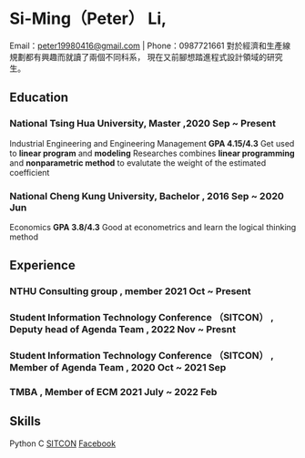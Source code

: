 # Si-Ming（Peter） Li,
Email：peter19980416@gmail.com | Phone：0987721661
對於經濟和生產線規劃都有興趣而就讀了兩個不同科系，
現在又前腳想踏進程式設計領域的研究生。

## Education
### National Tsing Hua University, Master ,2020 Sep ~ Present
Industrial Engineering and Engineering Management   **GPA 4.15/4.3**
Get used to **linear program** and **modeling**
Researches combines **linear programming** and **nonparametric method** to evalutate the weight of the estimated coefficient

### National Cheng Kung University, Bachelor , 2016 Sep ~ 2020 Jun
Economics                                           **GPA 3.8/4.3**
Good at econometrics and learn the logical thinking method

## Experience

### NTHU Consulting group , member 2021 Oct ~ Present

### Student Information Technology Conference （SITCON） , Deputy head of Agenda Team , 2022 Nov ~ Presnt

### Student Information Technology Conference （SITCON） , Member of Agenda Team , 2020 Oct ~ 2021 Sep

### TMBA , Member of ECM 2021 July ~ 2022 Feb

## Skills
Python
C
[SITCON](https://sitcon.org/) [Facebook]()
<!--
## Welcome to GitHub Pages
Hi Peter
You can use the [editor on GitHub](https://github.com/peter-smile/peter-smile.github.io/edit/main/index.md) to maintain and preview the content for your website in Markdown files.

Whenever you commit to this repository, GitHub Pages will run [Jekyll](https://jekyllrb.com/) to rebuild the pages in your site, from the content in your Markdown files.

### Markdown

Markdown is a lightweight and easy-to-use syntax for styling your writing. It includes conventions for

```markdown
Syntax highlighted code block

# Header 1
## Header 2
### Header 3

- Bulleted
- List

1. Numbered
2. List

**Bold** and _Italic_ and `Code` text

[Link](url) and ![Image](src)
```

For more details see [Basic writing and formatting syntax](https://docs.github.com/en/github/writing-on-github/getting-started-with-writing-and-formatting-on-github/basic-writing-and-formatting-syntax).

### Jekyll Themes

Your Pages site will use the layout and styles from the Jekyll theme you have selected in your [repository settings](https://github.com/peter-smile/peter-smile.github.io/settings/pages). The name of this theme is saved in the Jekyll `_config.yml` configuration file.

### Support or Contact

Having trouble with Pages? Check out our [documentation](https://docs.github.com/categories/github-pages-basics/) or [contact support](https://support.github.com/contact) and we’ll help you sort it out.
-->
